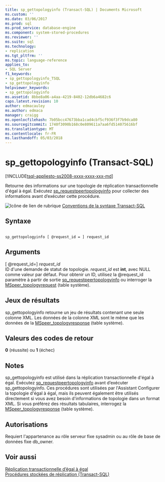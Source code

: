 ```yaml
---
title: sp_gettopologyinfo (Transact-SQL) | Documents Microsoft
ms.custom: ''
ms.date: 03/06/2017
ms.prod: sql
ms.prod_service: database-engine
ms.component: system-stored-procedures
ms.reviewer: ''
ms.suite: sql
ms.technology:
- replication
ms.tgt_pltfrm: ''
ms.topic: language-reference
applies_to:
- SQL Server
f1_keywords:
- sp_gettopologyinfo_TSQL
- sp_gettopologyinfo
helpviewer_keywords:
- sp_gettopologyinfo
ms.assetid: 8bbe8a06-a4aa-4219-8402-12db6a4682c6
caps.latest.revision: 10
author: edmacauley
ms.author: edmaca
manager: craigg
ms.openlocfilehash: 7b05bcc47673bba1cad4cbf5cf936f3f7b9dca80
ms.sourcegitcommit: 1740f3090b168c0e809611a7aa6fd514075616bf
ms.translationtype: MT
ms.contentlocale: fr-FR
ms.lasthandoff: 05/03/2018
---
```

# <a name="spgettopologyinfo-transact-sql"></a>sp_gettopologyinfo (Transact-SQL)
[!INCLUDE[tsql-appliesto-ss2008-xxxx-xxxx-xxx-md](../../includes/tsql-appliesto-ss2008-xxxx-xxxx-xxx-md.md)]

  Retourne des informations sur une topologie de réplication transactionnelle d'égal à égal. Exécutez [sp_requestpeertopologyinfo](../../relational-databases/system-stored-procedures/sp-requestpeertopologyinfo-transact-sql.md) pour collecter des informations avant d’exécuter cette procédure.  
  
 ![Icône de lien de rubrique](../../database-engine/configure-windows/media/topic-link.gif "Icône lien de rubrique") [Conventions de la syntaxe Transact-SQL](../../t-sql/language-elements/transact-sql-syntax-conventions-transact-sql.md)  
  
## <a name="syntax"></a>Syntaxe  
  
```  
  
sp_gettopologyinfo [ @request_id = ] request_id  
```  
  
## <a name="arguments"></a>Arguments  
 [ @request_id=] *request_id*  
 ID d'une demande de statut de topologie. *request_id* est **int**, avec NULL comme valeur par défaut. Pour obtenir un ID, utilisez la @request_id paramètre à partir de sortie [sp_requestpeertopologyinfo](../../relational-databases/system-stored-procedures/sp-requestpeertopologyinfo-transact-sql.md) ou interroger la [MSpeer_topologyrequest](../../relational-databases/system-tables/mspeer-topologyrequest-transact-sql.md) (table système).  
  
## <a name="result-sets"></a>Jeux de résultats  
 sp_gettopologyinfo retourne un jeu de résultats contenant une seule colonne XML. Les données de la colonne XML sont le même que les données de la [MSpeer_topologyresponse](../../relational-databases/system-tables/mspeer-topologyresponse-transact-sql.md) (table système).  
  
## <a name="return-code-values"></a>Valeurs des codes de retour  
 **0** (réussite) ou **1** (échec)  
  
## <a name="remarks"></a>Notes  
 sp_gettopologyinfo est utilisé dans la réplication transactionnelle d'égal à égal. Exécutez [sp_requestpeertopologyinfo](../../relational-databases/system-stored-procedures/sp-requestpeertopologyinfo-transact-sql.md) avant d’exécuter sp_gettopologyinfo. Ces procédures sont utilisées par l'Assistant Configurer la topologie d'égal à égal, mais ils peuvent également être utilisés directement si vous avez besoin d'informations de topologie dans un format XML. Si vous préférez des résultats tabulaires, interrogez la [MSpeer_topologyresponse](../../relational-databases/system-tables/mspeer-topologyresponse-transact-sql.md) (table système).  
  
## <a name="permissions"></a>Autorisations  
 Requiert l'appartenance au rôle serveur fixe sysadmin ou au rôle de base de données fixe db_owner.  
  
## <a name="see-also"></a>Voir aussi  
 [Réplication transactionnelle d’égal à égal](../../relational-databases/replication/transactional/peer-to-peer-transactional-replication.md)   
 [Procédures stockées de réplication &#40;Transact-SQL&#41;](../../relational-databases/system-stored-procedures/replication-stored-procedures-transact-sql.md)  
  
  
